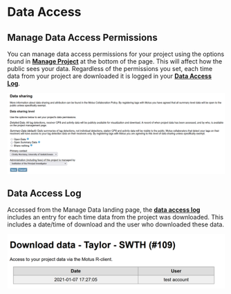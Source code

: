 # Data Access

## Manage Data Access Permissions

You can manage data access permissions for your project using the options found in [**Manage Project**](https://motus.org/data/project/) at the bottom of the page. This will affect how the public sees your data. Regardless of the permissions you set, each time data from your project are downloaded it is logged in your [**Data Access Log**](data-access.md#data-access-log).

![](<../.gitbook/assets/image (29).png>)

## Data Access Log

Accessed from the Manage Data landing page, the [**data access log**](https://motus.org/data/accessSummary?projectID=109) includes an entry for each time data from the project was downloaded. This includes a date/time of download and the user who downloaded these data.

![](<../.gitbook/assets/image (7).png>)

